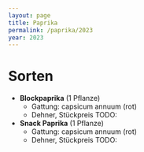 ```yaml
---
layout: page
title: Paprika
permalink: /paprika/2023
year: 2023
---
```


# Sorten
- **Blockpaprika** (1 Pflanze)
    - Gattung: capsicum annuum (rot)
    - Dehner, Stückpreis TODO:
- **Snack Paprika** (1 Pflanze)
    - Gattung: capsicum annuum (rot)
    - Dehner, Stückpreis TODO: